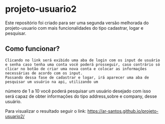 # projeto-usuario2

Este repositório foi criado para ser uma segunda versão melhorada do projeto-usuario com mais funcionalidades
do tipo cadastrar, logar e pesquisar. 

## Como funcionar?

    Clicando no link será exibido uma aba de login com os input de usuário e senha caso tenha uma conta você poderá prosseguir, caso contrário só clicar no botão de criar uma nova conta e colocar as informações necessárias de acordo com os input.
    Passando dessa fase de cadastrar e logar, irá aparecer uma aba de pesquisar um usuário na api, utilizando um 
número de 1 a 10 você poderá pesquisar um usuário desejado com isso será capaz de obter informações do tipo address,sobre e company, desse usuário.  
    
Para visualizar o resultado seguir o link: <https://ar-santos.github.io/projeto-usuario2/>
